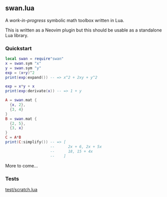 ## swan.lua

A _work-in-progress_ symbolic math toolbox written in Lua.

This is written as a Neovim plugin but this should be usable as a standalone
Lua library.

### Quickstart

```lua
local swan = require"swan"
x = swan.sym "x"
y = swan.sym "y"
exp = (x+y)^2
print(exp:expand()) -- => x^2 + 2xy + y^2

exp = x*y + x
print(exp:derivate(x)) -- => 1 + y

A = swan.mat {
  {x, 2}, 
  {3, 4}
}
B = swan.mat {
  {2, 5}, 
  {3, x}
}
C = A*B
print(C:simplify()) -- => [
                    --      2x + 6, 2x + 5x
                    --      18, 15 + 4x
                    --    ]

```

More to come...

### Tests

[test/scratch.lua](https://github.com/jbyuki/swan.lua/blob/master/test/scratch.lua)
